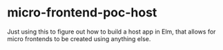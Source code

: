 # micro-frontend-poc-host

Just using this to figure out how to build a host app in Elm, that allows for micro frontends to be created using anything else.